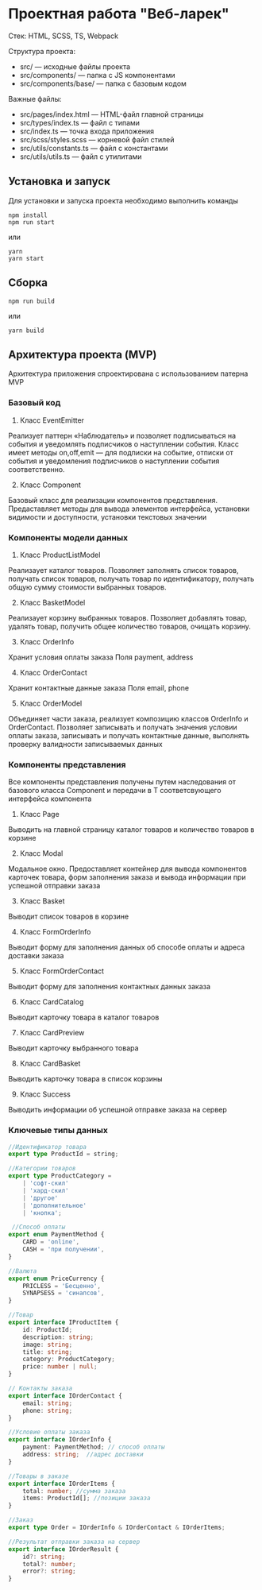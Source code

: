 # Проектная работа "Веб-ларек"

Стек: HTML, SCSS, TS, Webpack

Структура проекта:
- src/ — исходные файлы проекта
- src/components/ — папка с JS компонентами
- src/components/base/ — папка с базовым кодом

Важные файлы:
- src/pages/index.html — HTML-файл главной страницы
- src/types/index.ts — файл с типами
- src/index.ts — точка входа приложения
- src/scss/styles.scss — корневой файл стилей
- src/utils/constants.ts — файл с константами
- src/utils/utils.ts — файл с утилитами

## Установка и запуск
Для установки и запуска проекта необходимо выполнить команды

```
npm install
npm run start
```

или

```
yarn
yarn start
```
## Сборка

```
npm run build
```

или

```
yarn build
```
## Архитектура проекта (MVP)

Архитектура приложения спроектирована с использованием патерна MVP

### Базовый код

1. Класс EventEmitter

Реализует паттерн «Наблюдатель» и позволяет подписываться на события и уведомлять подписчиков о наступлении события.
Класс имеет методы on,off,emit — для подписки на событие, отписки от события и уведомления подписчиков о наступлении события соответственно.

2. Класс Component<T> 

Базовый класс для реализации компонентов представления. Предаставляет методы для вывода элементов интерфейса, установки видимости и доступности, установки текстовых значении

### Компоненты модели данных

1. Класс ProductListModel

Реализаует каталог товаров. Позволяет заполнять список товаров, получать список товаров, получать товар по идентификатору, получать общую сумму стоимости выбранных товаров.

2. Класс BasketModel

Реализаует корзину выбранных товаров. Позволяет добавлять товар, удалять товар, получить общее количество товаров, очищать корзину.

3. Класс OrderInfo

Хранит условия оплаты заказа
Поля payment, address

4. Класс OrderContact 

Хранит контактные данные заказа
Поля email, phone

5. Класс OrderModel

Объединяет части заказа, реализует композицию классов OrderInfo и OrderContact.
Позволяет записывать и получать значения условии оплаты заказа, записывать и получать контактные данные, выполнять проверку валидности записываемых данных


### Компоненты представления

Все компоненты представления получены путем наследования от базового класса Component<T> и передачи в T соответсвующего интерфейса компонента  

1. Класс Page

Выводить на главной страницу каталог товаров и количество товаров в корзине  

2. Класс Modal

Модальное окно. Предоставляет контейнер для вывода компонентов карточек товара, форм заполнения заказа и вывода информации при успешной отправки заказа

3. Класс Basket

Выводит список товаров в корзине

4. Класс FormOrderInfo

Выводит форму для заполнения данных об способе оплаты и адреса доставки заказа

5. Класс FormOrderContact

Выводит форму для заполнения контактных данных заказа  

6. Класс CardCatalog

Выводит карточку товара в каталог товаров

7. Класс CardPreview

Выводит карточку выбранного товара

8. Класс CardBasket

Выводить карточку товара в список корзины

9. Класс Success

Выводить информации об успешной отправке заказа на сервер

### Ключевые типы данных

```typescript
//Идентификатор товара
export type ProductId = string; 

//Категории товаров
export type ProductCategory =
	| 'софт-скил'
	| 'хард-скил'
	| 'другое'
	| 'дополнительное'
	| 'кнопка';

 //Способ оплаты 
export enum PaymentMethod {
	CARD = 'online',
	CASH = 'при получении',
}

//Валюта 
export enum PriceCurrency {
	PRICLESS = 'Бесценно',
	SYNAPSESS = 'синапсов',
}

//Товар
export interface IProductItem {
	id: ProductId; 
	description: string; 
	image: string;
	title: string;
	category: ProductCategory;
	price: number | null;
}

// Контакты заказа
export interface IOrderContact {
	email: string;
	phone: string;
}

//Условие оплаты заказа
export interface IOrderInfo {
	payment: PaymentMethod; // способ оплаты
	address: string;  //адрес доставки
}

//Товары в заказе
export interface IOrderItems {
	total: number; //сумма заказа
	items: ProductId[]; //позиции заказа
}

//Заказ
export type Order = IOrderInfo & IOrderContact & IOrderItems;

//Результат отправки заказа на сервер
export interface IOrderResult {
	id?: string;
	total?: number;
	error?: string;
}

```
 